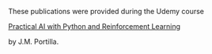 These publications were provided during the Udemy course

[Practical AI with Python and Reinforcement Learning](https://www.udemy.com/course/practical-ai-with-python-and-reinforcement-learning/)

by J.M. Portilla.

